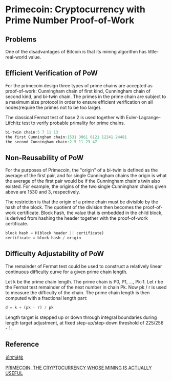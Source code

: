# Primecoin: Cryptocurrency with Prime Number Proof-of-Work

## Problems

One of the disadvantages of Bitcoin is that its mining algorithm has little-real-world value.

## Efficient Verification of PoW

For the primecoin design three types of prime chains are accepted as proof-of-work: Cunningham chain of first kind, Cunningham chain of second kind, and bi-twin chain. The primes in the prime chain are subject to a maximum size protocol in order to ensure efficient verification on all nodes(require the primes not to be too large).

The classical Fermat test of base 2 is used together with Euler-Lagrange-Lifchitz test to verify probable primality for prime chains.

```js
bi-twin chain:5 7 11 13
the first Cunningham chain:1531 3061 6121 12241 24481
the second Cunningham chain:2 5 11 23 47
```

## Non-Reusability of PoW

For the purposes of Primecoin, the "origin" of a bi-twin is defined as the average of the first pair, and for single Cunningham chains the origin is what the average of the first pair would be if the Cunningham chain's twin also existed. For example, the origins of the two single Cunningham chains given above are 1530 and 3, respectively.

The restriction is that the origin of a prime chain must be divisible by the hash of the block. The quotient of the division then becomes the proof-of-work certificate. Block hash, the value that is embedded in the child block, is derived from hashing the header together with the proof-of-work certificate.

```js
block hash = H(block header || certificate)
certificate = block hash / origin
```

## Difficulty Adjustability of PoW

The remainder of Fermat test could be used to construct a relatively linear continuous difficulty curve for a given prime chain length.

Let k be the prime chain length. The prime chain is P0, P1, ..., Pk-1. Let r be the Fermat test remainder of the next number in chain Pk. Now pk / r is used to measure the difficulty of the chain. The prime chain length is then computed with a fractional length part:

```js
d = k + (pk - r) / pk
```

Length target is stepped up or down through integral boundaries during length target adjustment, at fixed step-up/step-down threshold of 225/256 - 1.

## Reference

[论文链接](../../articles/blockchain/consensus/Primecoin.pdf)

[PRIMECOIN: THE CRYPTOCURRENCY WHOSE MINING IS ACTUALLY USEFUL](https://bitcoinmagazine.com/business/primecoin-the-cryptocurrency-whose-mining-is-actually-useful-1373298534)

